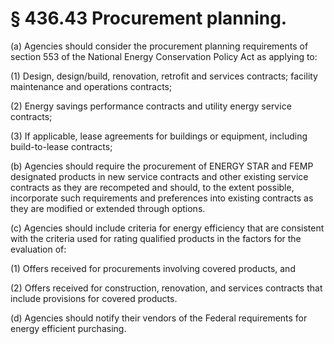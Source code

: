 # § 436.43   Procurement planning.

(a) Agencies should consider the procurement planning requirements of section 553 of the National Energy Conservation Policy Act as applying to:


(1) Design, design/build, renovation, retrofit and services contracts; facility maintenance and operations contracts;


(2) Energy savings performance contracts and utility energy service contracts;


(3) If applicable, lease agreements for buildings or equipment, including build-to-lease contracts;


(b) Agencies should require the procurement of ENERGY STAR and FEMP designated products in new service contracts and other existing service contracts as they are recompeted and should, to the extent possible, incorporate such requirements and preferences into existing contracts as they are modified or extended through options.


(c) Agencies should include criteria for energy efficiency that are consistent with the criteria used for rating qualified products in the factors for the evaluation of:


(1) Offers received for procurements involving covered products, and


(2) Offers received for construction, renovation, and services contracts that include provisions for covered products.


(d) Agencies should notify their vendors of the Federal requirements for energy efficient purchasing.




